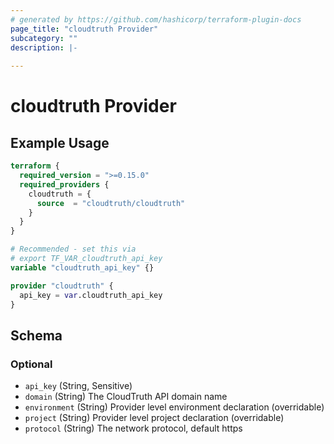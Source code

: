 ```yaml
---
# generated by https://github.com/hashicorp/terraform-plugin-docs
page_title: "cloudtruth Provider"
subcategory: ""
description: |-
  
---
```


# cloudtruth Provider



## Example Usage

```terraform
terraform {
  required_version = ">=0.15.0"
  required_providers {
    cloudtruth = {
      source  = "cloudtruth/cloudtruth"
    }
  }
}

# Recommended - set this via
# export TF_VAR_cloudtruth_api_key
variable "cloudtruth_api_key" {}

provider "cloudtruth" {
  api_key = var.cloudtruth_api_key
}
```

<!-- schema generated by tfplugindocs -->
## Schema

### Optional

- `api_key` (String, Sensitive)
- `domain` (String) The CloudTruth API domain name
- `environment` (String) Provider level environment declaration (overridable)
- `project` (String) Provider level project declaration (overridable)
- `protocol` (String) The network protocol, default https
